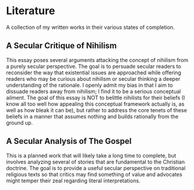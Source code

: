<h1>Literature</h1>

<p>A collection of my written works in their various states of completion.</p>

<h2>A Secular Critique of Nihilism</h2>

<p>This essay poses several arguments attacking the concept of nihilism from a purely secular perspective.  The goal is to persuade secular readers to reconsider the way that existential issues are approached while offering readers who may be curious about nihilism or secular thinking a deeper understanding of the rationale.  I openly admit my bias in that I aim to dissuade readers away from nihilism; I find it to be a serious conceptual ailment.  The goal of this essay is NOT to belittle nihilists for their beliefs (I know all too well how appealing this conceptual framework actually is, as well as how bleak it can be), but rather to address the core tenets of these beliefs in a manner that assumes nothing and builds rationally from the ground up.</p>

<h2>A Secular Analysis of The Gospel</h2>

<p>This is a planned work that will likely take a long time to complete, but involves analyzing several of stories that are fundamental to the Christian doctrine.  The goal is to provide a useful secular perspective on traditional religious texts so that critics may find something of value and advocates might temper their zeal regarding literal interpretations.</p>
